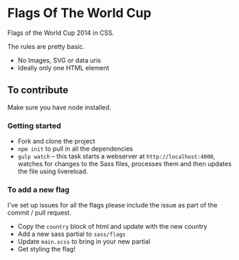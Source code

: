 Flags Of The World Cup
======================

Flags of the World Cup 2014 in CSS.

The rules are pretty basic.

* No Images, SVG or data uris
* Ideally only one HTML element

## To contribute

Make sure you have node installed.

### Getting started
* Fork and clone the project
* `npm init` to pull in all the dependencies
* `gulp watch` – this task starts a webserver at `http://localhost:4000`, watches for changes to the Sass files, processes them and then updates the file using livereload.

### To add a new flag

I've set up issues for all the flags please include the issue as part of the commit / pull request.

* Copy the `country` block of html and update with the new country
* Add a new sass partial to `sass/flags`
* Update `main.scss` to bring in your new partial
* Get styling the flag!
